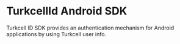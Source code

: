 TurkcellId Android SDK
======================

Turkcell ID SDK provides an authentication mechanism for Android applications by using Turkcell user info.
